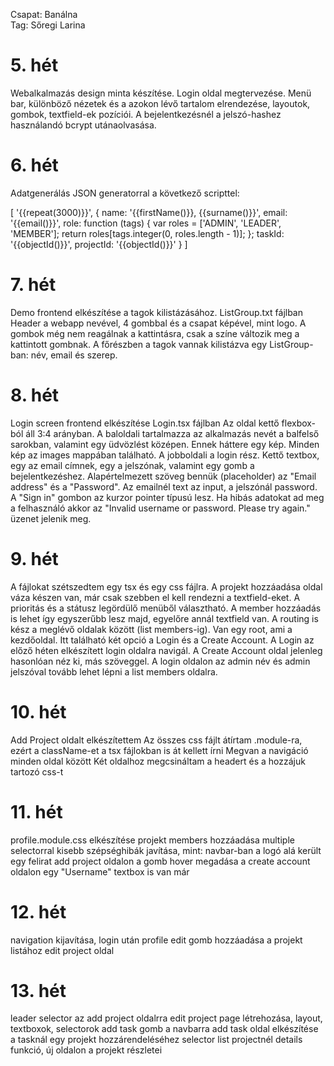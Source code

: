 Csapat: Banálna \
Tag: Sőregi Larina

# 5. hét
Webalkalmazás design minta készítése. Login oldal megtervezése. Menü bar, különböző nézetek és a azokon lévő tartalom elrendezése, layoutok, gombok, textfield-ek pozíciói. A bejelentkezésnél a jelszó-hashez használandó bcrypt utánaolvasása.

# 6. hét
Adatgenerálás JSON generatorral a következő scripttel: 

[
    '{{repeat(3000)}}',
    {
        name: '{{firstName()}}, {{surname()}}',
        email: '{{email()}}',
        role: function (tags) {
            var roles = ['ADMIN', 'LEADER', 'MEMBER'];
            return roles[tags.integer(0, roles.length - 1)];
        };
        taskId: '{{objectId()}}',
        projectId: '{{objectId()}}'
    }
]

# 7. hét
Demo frontend elkészítése a tagok kilistázásához. 
ListGroup.txt fájlban
Header a webapp nevével, 4 gombbal és a csapat képével, mint logo. 
A gombok még nem reagálnak a kattintásra, csak a színe változik meg a kattintott gombnak. 
A főrészben a tagok vannak kilistázva egy ListGroup-ban: név, email és szerep.

# 8. hét
Login screen frontend elkészítése
Login.tsx fájlban
Az oldal kettő flexbox-ból áll 3:4 arányban. 
A baloldali tartalmazza az alkalmazás nevét a balfelső sarokban, valamint egy üdvözlést középen.
Ennek háttere egy kép. Minden kép az images mappában található.
A jobboldali a login rész. 
Kettő textbox, egy az email címnek, egy a jelszónak, valamint egy gomb a bejelentkezéshez. 
Alapértelmezett szöveg bennük (placeholder) az "Email address" és a "Password".
Az emailnél text az input, a jelszónál password. 
A "Sign in" gombon az kurzor pointer típusú lesz. 
Ha hibás adatokat ad meg a felhasználó akkor az "Invalid username or password. Please try again." üzenet jelenik meg. 

# 9. hét
A fájlokat szétszedtem egy tsx és egy css fájlra. 
A projekt hozzáadása oldal váza készen van, már csak szebben el kell rendezni a textfield-eket.
A prioritás és a státusz legördülő menüből választható. A member hozzáadás is lehet így egyszerűbb lesz majd, egyelőre annál textfield van.
A routing is kész a meglévő oldalak között (list members-ig).
Van egy root, ami a kezdőoldal. Itt található két opció a Login és a Create Account.
A Login az előző héten elkészített login oldalra navigál. 
A Create Account oldal jelenleg hasonlóan néz ki, más szöveggel. 
A login oldalon az admin név és admin jelszóval tovább lehet lépni a list members oldalra. 

# 10. hét
Add Project oldalt elkészítettem
Az összes css fájlt átírtam .module-ra, ezért a className-et a tsx fájlokban is át kellett írni
Megvan a navigáció minden oldal között
Két oldalhoz megcsináltam a headert és a hozzájuk tartozó css-t

# 11. hét
profile.module.css elkészítése
projekt members hozzáadása multiple selectorral
kisebb szépséghibák javítása, mint:
navbar-ban a logó alá került egy felirat
add project oldalon a gomb hover megadása
a create account oldalon egy "Username" textbox is van már

# 12. hét
navigation kijavítása, login után profile
edit gomb hozzáadása a projekt listához
edit project oldal 

# 13. hét
leader selector az add project oldalrra
edit project page létrehozása, layout, textboxok, selectorok
add task gomb a navbarra
add task oldal elkészítése
a tasknál egy projekt hozzárendeléséhez selector
list projectnél details funkció, új oldalon a projekt részletei 
